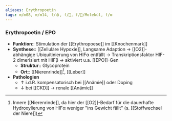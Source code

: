 ```yaml
---
aliases: Erythropoetin
tags: m/m08, m/m14, f/🩸, f/🍺, f/🧪/Molekül, f/⚙️
---
```

### Erythropoetin / EPO
- **Funktion**:: Stimulation der [[Erythropoese]] im [[Knochenmark]]
- **Synthese**:: [[Zelluläre Hypoxie]], Langsame Adaption → [[O2]]-abhängige Ubiquitinierung von HIFα entfällt → Transkriptionsfaktor HIF-2 dimerisiert mit HIFβ → aktiviert u.a. [[EPO]]-Gen
	- **Struktur**:: Glycoprotein
	- **Ort**:: [[Nierenrinde]][^1], [[Leber]]
- **Pathologien**
	- ↑ i.d.R. kompensatorisch bei [[Anämie]] oder Doping
	- ↓ bei [[CKD]] -> renale [[Anämie]]

[^1]: Innere [[Nierenrinde]], da hier der [[O2]]-Bedarf für die dauerhafte Hydroxylierung von HIFα weniger "ins Gewicht fällt" (s. [[Stoffwechsel der Niere]])